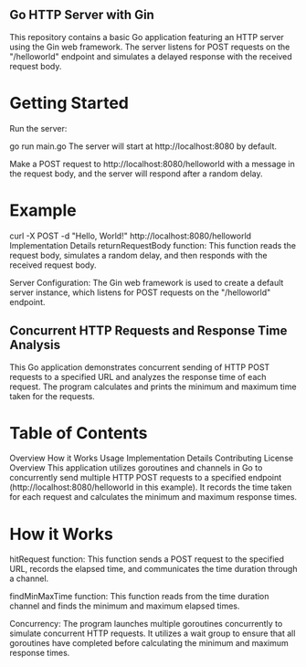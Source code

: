 ## Go HTTP Server with Gin
This repository contains a basic Go application featuring an HTTP server using the Gin web framework. The server listens for POST requests on the "/helloworld" endpoint and simulates a delayed response with the received request body.

# Getting Started

Run the server:

go run main.go
The server will start at http://localhost:8080 by default.

Make a POST request to http://localhost:8080/helloworld with a message in the request body, and the server will respond after a random delay.

# Example

curl -X POST -d "Hello, World!" http://localhost:8080/helloworld
Implementation Details
returnRequestBody function: This function reads the request body, simulates a random delay, and then responds with the received request body.

Server Configuration: The Gin web framework is used to create a default server instance, which listens for POST requests on the "/helloworld" endpoint.

## Concurrent HTTP Requests and Response Time Analysis
This Go application demonstrates concurrent sending of HTTP POST requests to a specified URL and analyzes the response time of each request. The program calculates and prints the minimum and maximum time taken for the requests.

# Table of Contents
Overview
How it Works
Usage
Implementation Details
Contributing
License
Overview
This application utilizes goroutines and channels in Go to concurrently send multiple HTTP POST requests to a specified endpoint (http://localhost:8080/helloworld in this example). It records the time taken for each request and calculates the minimum and maximum response times.

# How it Works
hitRequest function: This function sends a POST request to the specified URL, records the elapsed time, and communicates the time duration through a channel.

findMinMaxTime function: This function reads from the time duration channel and finds the minimum and maximum elapsed times.

Concurrency: The program launches multiple goroutines concurrently to simulate concurrent HTTP requests. It utilizes a wait group to ensure that all goroutines have completed before calculating the minimum and maximum response times.
